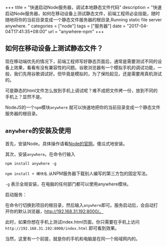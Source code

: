 +++
title = "快速启动Node服务器，调试本地静态文件代码"
description = "快速启动Node服务器，如何在移动设备上测试静态文件，前端工程师必会技能，随时随地将你的当前目录变成一个静态文件服务器的根目录,Running static file server anywhere. "
categories = ["node"]
tags = ["服务器"]
date = "2017-04-04T17:41:35+08:00"
url = "anywhere-npm"
+++

## 如何在移动设备上测试静态文件？

现在移动端优先的情况下，前端工程师写好静态页面后，通常是需要测试不同的设备上效果，看看有没有兼容性的问题。谷歌浏览器有一个模拟手机的调试功能，一般，我们先用谷歌调试好。但毕竟是模拟的，为了保险起见，还是需要用真机测试的。

可是静态的html文件怎么放到手机上调试呢？难不成把文件拷一份，放到不同的手机上？显然不是。

NodeJS的一个`npm`模块`anywhere` 就可以快速地把你的当前目录变成一个静态文件服务器的根目录。


## `anywhere`的安装及使用

首先，安装Node。具体操作请看[Node的官网](https://nodejs.org)。傻瓜式地安装。

其次，安装`anywhere`。在命令行输入

	npm install anywhere -g

`npm install + 模块名` 从NPM服务器下载别人编写的第三方包的固定写法。

`-g` 表示全局安装，在电脑的任何部门都可以使用anywhere模块。

启动服务：

在命令行切换到项目的根目录，然后输入`anywhere`即可。服务启动后，会自动打开你的默认浏览器，http://192.168.31.192:8000/。

此时，如果你想在手机上测试index.html页面，你只需要在手机上访问 `http://192.168.31.192:8000/index.html` 即可看到效果。

当然，这里有一个前提，就是你的手机和电脑是在同一个局域网内的。
 